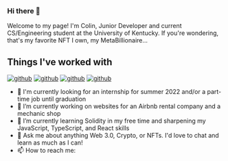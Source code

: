 ### Hi there 👋

Welcome to my page!
I'm Colin, Junior Developer and current CS/Engineering student at the University of Kentucky.
If you're wondering, that's my favorite NFT I own, my MetaBillionaire...

## Things I've worked with 
[![github](https://github.com/colinsmith3/colinsmith3/issues/1#issue-1090796367)][1]
[![github](https://github.com/colinsmith3/colinsmith3/issues/2#issue-1090796811)][2]
[![github](https://github.com/colinsmith3/colinsmith3/issues/3#issue-1090796857)][3]
[![github](https://github.com/colinsmith3/colinsmith3/issues/4#issue-1090796917)][4]



- 👀 I'm currently looking for an internship for summer 2022 and/or a part-time job until graduation
- 💪 I’m currently working on websites for an Airbnb rental company and a mechanic shop
- 🌱 I’m currently learning Solidity in my free time and sharpening my JavaScript, TypeScript, and React skills
- 💬 Ask me about anything Web 3.0, Crypto, or NFTs. I'd love to chat and learn as much as I can!
- 📫 How to reach me:




[1]: jayson.colin.smith@gmail.com
[2]: https://www.facebook.com/colin.smith.03
[3]: https://twitter.com/Colin_Smith30
[4]: https://www.linkedin.com/in/colin-smith-901575191

<!--
**colinsmith3/colinsmith3** is a ✨ _special_ ✨ repository because its `README.md` (this file) appears on your GitHub profile.

Here are some ideas to get you started:

- 🔭 I’m currently working on ...
- 🌱 I’m currently learning ...
- 👯 I’m looking to collaborate on ...
- 🤔 I’m looking for help with ...
- 💬 Ask me about ...
- 📫 How to reach me: ...
- 😄 Pronouns: ...
- ⚡ Fun fact: ...
-->
